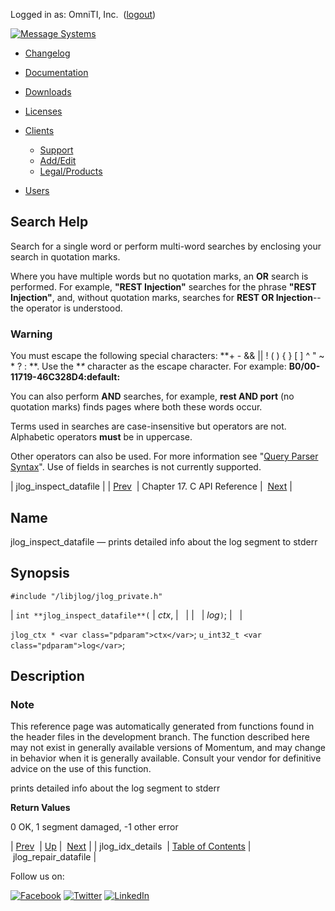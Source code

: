 Logged in as: OmniTI, Inc.  ([logout](https://support.messagesystems.com/logout.php))

[![Message Systems](https://support.messagesystems.com/images/ms-white205.png)](https://support.messagesystems.com/start.php) 

*   [Changelog](https://support.messagesystems.com/start.php?show=changelog)
*   [Documentation](https://support.messagesystems.com/docs/)
*   [Downloads](https://support.messagesystems.com/start.php)

*   [Licenses](https://support.messagesystems.com/license_summary.php)
*   <a href="">Clients</a>
    *   [Support](https://support.messagesystems.com/cs.php)
    *   [Add/Edit](https://support.messagesystems.com/edit_client.php)
    *   [Legal/Products](https://support.messagesystems.com/edit_products.php)
*   [Users](https://support.messagesystems.com/edit_customer.php)

## Search Help

Search for a single word or perform multi-word searches by enclosing your search in quotation marks.

Where you have multiple words but no quotation marks, an **OR** search is performed. For example, **"REST Injection"** searches for the phrase **"REST Injection"**, and, without quotation marks, searches for **REST OR Injection**--the operator is understood.

### Warning

You must escape the following special characters: **+ - && || ! ( ) { } [ ] ^ " ~ * ? : \**. Use the **\** character as the escape character. For example: **B0/00-11719-46C328D4\:default\:**

You can also perform **AND** searches, for example, **rest AND port** (no quotation marks) finds pages where both these words occur.

Terms used in searches are case-insensitive but operators are not. Alphabetic operators **must** be in uppercase.

Other operators can also be used. For more information see "[Query Parser Syntax](https://lucene.apache.org/core/old_versioned_docs/versions/3_0_0/queryparsersyntax.html)". Use of fields in searches is not currently supported.

| jlog_inspect_datafile |
| [Prev](extending.C.genref.jlog_idx_details.php)  | Chapter 17. C API Reference |  [Next](extending.C.genref.jlog_repair_datafile.php) |

<a name="extending.C.genref.jlog_inspect_datafile"></a>
## Name

jlog_inspect_datafile — prints detailed info about the log segment to stderr

## Synopsis

`#include "/libjlog/jlog_private.h"`

| `int **jlog_inspect_datafile**(` | <var class="pdparam">ctx</var>, |   |
|   | <var class="pdparam">log</var>`)`; |   |

`jlog_ctx * <var class="pdparam">ctx</var>`;
`u_int32_t <var class="pdparam">log</var>`;<a name="idp20201392"></a>
## Description

### Note

This reference page was automatically generated from functions found in the header files in the development branch. The function described here may not exist in generally available versions of Momentum, and may change in behavior when it is generally available. Consult your vendor for definitive advice on the use of this function.

prints detailed info about the log segment to stderr

**Return Values**

0 OK, 1 segment damaged, -1 other error

| [Prev](extending.C.genref.jlog_idx_details.php)  | [Up](extending.C.ref.php) |  [Next](extending.C.genref.jlog_repair_datafile.php) |
| jlog_idx_details  | [Table of Contents](index.php) |  jlog_repair_datafile |

Follow us on:

[![Facebook](https://support.messagesystems.com/images/icon-facebook.png)](http://www.facebook.com/messagesystems) [![Twitter](https://support.messagesystems.com/images/icon-twitter.png)](http://twitter.com/#!/MessageSystems) [![LinkedIn](https://support.messagesystems.com/images/icon-linkedin.png)](http://www.linkedin.com/company/message-systems)